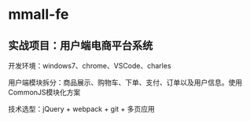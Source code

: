 # mmall-fe
## 实战项目：用户端电商平台系统

开发环境：windows7、chrome、VSCode、charles

用户端模块拆分：商品展示、购物车、下单、支付、订单以及用户信息。使用CommonJS模块化方案

技术选型：jQuery + webpack + git + 多页应用


